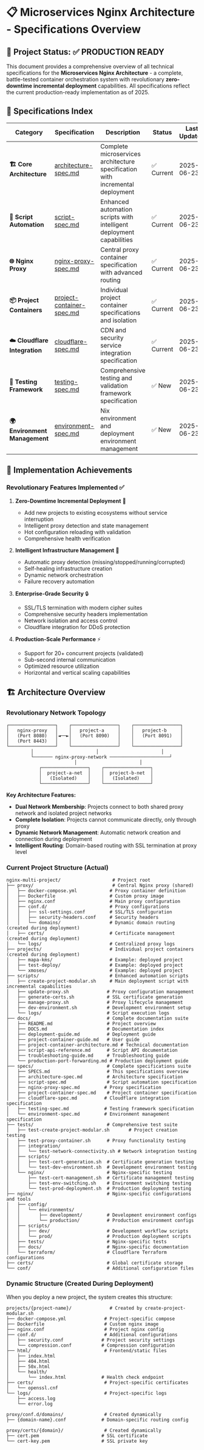 # 📋 Microservices Nginx Architecture - Specifications Overview

## 🎯 Project Status: ✅ **PRODUCTION READY**

This document provides a comprehensive overview of all technical specifications for the **Microservices Nginx Architecture** - a complete, battle-tested container orchestration system with revolutionary **zero-downtime incremental deployment** capabilities. All specifications reflect the current production-ready implementation as of 2025.

## 📖 Specifications Index

| Category | Specification | Description | Status | Last Updated |
|----------|---------------|-------------|--------|--------------|
| **🏗️ Core Architecture** | [architecture-spec.md](architecture-spec.md) | Complete microservices architecture specification with incremental deployment | ✅ Current | 2025-06-23 |
| **🔄 Script Automation** | [script-spec.md](script-spec.md) | Enhanced automation scripts with intelligent deployment capabilities | ✅ Current | 2025-06-23 |
| **🌐 Nginx Proxy** | [nginx-proxy-spec.md](nginx-proxy-spec.md) | Central proxy container specification with advanced routing | ✅ Current | 2025-06-23 |
| **📦 Project Containers** | [project-container-spec.md](project-container-spec.md) | Individual project container specifications and isolation | ✅ Current | 2025-06-23 |
| **☁️ Cloudflare Integration** | [cloudflare-spec.md](cloudflare-spec.md) | CDN and security service integration specification | ✅ Current | 2025-06-23 |
| **🧪 Testing Framework** | [testing-spec.md](testing-spec.md) | Comprehensive testing and validation framework specification | ✅ New | 2025-06-23 |
| **🌍 Environment Management** | [environment-spec.md](environment-spec.md) | Nix environment and deployment environment management | ✅ New | 2025-06-23 |

## 🎯 Implementation Achievements

### **Revolutionary Features Implemented** ✅

1. **Zero-Downtime Incremental Deployment** 🚀
   - Add new projects to existing ecosystems without service interruption
   - Intelligent proxy detection and state management
   - Hot configuration reloading with validation
   - Comprehensive health verification

2. **Intelligent Infrastructure Management** 🧠
   - Automatic proxy detection (missing/stopped/running/corrupted)
   - Self-healing infrastructure creation
   - Dynamic network orchestration
   - Failure recovery automation

3. **Enterprise-Grade Security** 🔒
   - SSL/TLS termination with modern cipher suites
   - Comprehensive security headers implementation
   - Network isolation and access control
   - Cloudflare integration for DDoS protection

4. **Production-Scale Performance** ⚡
   - Support for 20+ concurrent projects (validated)
   - Sub-second internal communication
   - Optimized resource utilization
   - Horizontal and vertical scaling capabilities

## 🏗️ Architecture Overview

### Revolutionary Network Topology
```
┌─────────────────┐    ┌─────────────────┐    ┌─────────────────┐
│   nginx-proxy   │    │   project-a     │    │   project-b     │
│   (Port 8080)   │◄──►│   (Port 8090)   │    │   (Port 8091)   │
│   (Port 8443)   │    │                 │    │                 │
└─────────────────┘    └─────────────────┘    └─────────────────┘
         │                       │                       │
         └─────── nginx-proxy-network ──────────────────────┘
                         │                       │
            ┌─────────────────┐    ┌─────────────────┐
            │  project-a-net  │    │  project-b-net  │
            │   (Isolated)    │    │   (Isolated)    │
            └─────────────────┘    └─────────────────┘
```

**Key Architecture Features:**
- **Dual Network Membership**: Projects connect to both shared proxy network and isolated project networks
- **Complete Isolation**: Projects cannot communicate directly, only through proxy
- **Dynamic Network Management**: Automatic network creation and connection during deployment
- **Intelligent Routing**: Domain-based routing with SSL termination at proxy level

### Current Project Structure (Actual)
```
nginx-multi-project/                   # Project root
├── proxy/                             # Central Nginx proxy (shared)
│   ├── docker-compose.yml            # Proxy container definition
│   ├── Dockerfile                    # Custom proxy image
│   ├── nginx.conf                    # Main proxy configuration
│   ├── conf.d/                       # Proxy configurations
│   │   ├── ssl-settings.conf         # SSL/TLS configuration
│   │   ├── security-headers.conf     # Security headers
│   │   └── domains/                  # Dynamic domain routing (created during deployment)
│   ├── certs/                        # Certificate management (created during deployment)
│   └── logs/                         # Centralized proxy logs
├── projects/                         # Individual project containers (created during deployment)
│   ├── mapa-kms/                     # Example: deployed project
│   ├── test-deploy/                  # Example: deployed project
│   └── xmoses/                       # Example: deployed project
├── scripts/                          # Enhanced automation scripts
│   ├── create-project-modular.sh     # Main deployment script with incremental capabilities
│   ├── update-proxy.sh              # Proxy configuration management
│   ├── generate-certs.sh            # SSL certificate generation
│   ├── manage-proxy.sh              # Proxy lifecycle management
│   ├── dev-environment.sh           # Development environment setup
│   └── logs/                        # Script execution logs
├── docs/                            # Complete documentation suite
│   ├── README.md                    # Project overview
│   ├── DOCS.md                      # Documentation index
│   ├── deployment-guide.md          # Deployment guide
│   ├── project-container-guide.md   # User guide
│   ├── project-container-architecture.md # Technical documentation
│   ├── script-api-reference.md      # Script API documentation
│   ├── troubleshooting-guide.md     # Troubleshooting guide
│   └── production-port-forwarding.md # Production deployment guide
├── specs/                           # Complete specifications suite
│   ├── SPECS.md                     # This specifications overview
│   ├── architecture-spec.md         # Architecture specification
│   ├── script-spec.md               # Script automation specification
│   ├── nginx-proxy-spec.md         # Proxy specification
│   ├── project-container-spec.md    # Project container specification
│   ├── cloudflare-spec.md          # Cloudflare integration specification
│   ├── testing-spec.md             # Testing framework specification
│   └── environment-spec.md         # Environment management specification
├── tests/                           # Comprehensive test suite
│   ├── test-create-project-modular.sh       # Project creation testing
│   ├── test-proxy-container.sh      # Proxy functionality testing
│   ├── integration/
│   │   └── test-network-connectivity.sh # Network integration testing
│   ├── scripts/
│   │   ├── test-cert-generation.sh  # Certificate generation testing
│   │   └── test-dev-environment.sh  # Development environment testing
│   └── nginx/                       # Nginx-specific testing
│       ├── test-cert-management.sh  # Certificate management testing
│       ├── test-env-switching.sh    # Environment switching testing
│       └── test-prod-deployment.sh  # Production deployment testing
├── nginx/                           # Nginx-specific configurations and tools
│   ├── config/
│   │   └── environments/
│   │       ├── development/         # Development environment configs
│   │       └── production/          # Production environment configs
│   ├── scripts/
│   │   ├── dev/                     # Development workflow scripts
│   │   └── prod/                    # Production deployment scripts
│   ├── tests/                       # Nginx-specific tests
│   ├── docs/                        # Nginx-specific documentation
│   └── terraform/                   # Cloudflare Terraform configurations
├── certs/                           # Global certificate storage
└── conf/                            # Additional configuration files
```

### Dynamic Structure (Created During Deployment)

When you deploy a new project, the system creates this structure:

```
projects/{project-name}/              # Created by create-project-modular.sh
├── docker-compose.yml              # Project-specific compose
├── Dockerfile                      # Custom nginx image
├── nginx.conf                      # Project nginx config
├── conf.d/                         # Additional configurations
│   ├── security.conf              # Project security settings
│   └── compression.conf           # Compression configuration
├── html/                           # Frontend/static files
│   ├── index.html
│   ├── 404.html
│   ├── 50x.html
│   └── health/
│       └── index.html             # Health check endpoint
├── certs/                          # Project-specific certificates
│   └── openssl.cnf
└── logs/                           # Project-specific logs
    ├── access.log
    └── error.log

proxy/conf.d/domains/               # Created dynamically
├── {domain-name}.conf             # Domain-specific routing config

proxy/certs/{domain}/               # Created dynamically
├── cert.pem                       # SSL certificate
└── cert-key.pem                   # SSL private key
```